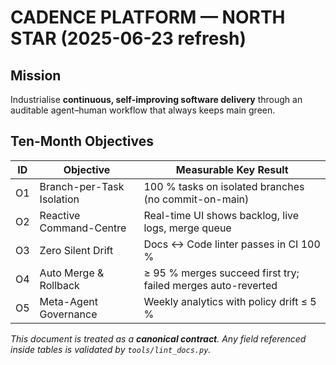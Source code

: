 # CADENCE PLATFORM — NORTH STAR (2025-06-23 refresh)

## Mission
Industrialise **continuous, self-improving software delivery** through an auditable agent–human workflow that always keeps main green.

## Ten-Month Objectives
| ID | Objective                               | Measurable Key Result                            |
|----|-----------------------------------------|--------------------------------------------------|
| O1 | Branch-per-Task Isolation               | 100 % tasks on isolated branches (no commit-on-main) |
| O2 | Reactive Command-Centre                 | Real-time UI shows backlog, live logs, merge queue |
| O3 | Zero Silent Drift                       | Docs ↔ Code linter passes in CI 100 %            |
| O4 | Auto Merge & Rollback                   | ≥ 95 % merges succeed first try; failed merges auto-reverted |
| O5 | Meta-Agent Governance                   | Weekly analytics with policy drift ≤ 5 %         |

*This document is treated as a **canonical contract**. Any field referenced inside tables is validated by `tools/lint_docs.py`.*